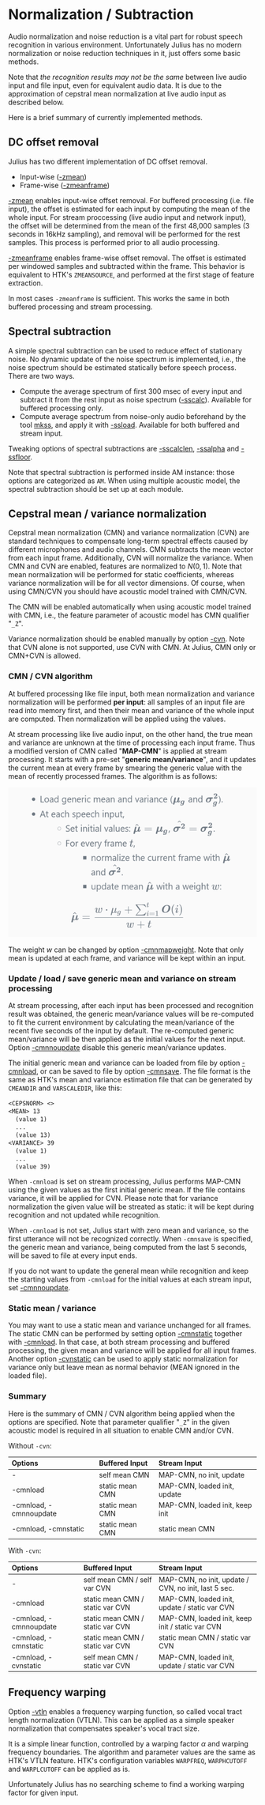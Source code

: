 # Normalization / Subtraction

Audio normalization and noise reduction is a vital part for robust speech
recognition in various environment.  Unfortunately Julius has no modern
normalization or noise reduction techniques in it, just offers some basic methods.

Note that *the recognition results may not be the same* between live audio input
and file input, even for equivalent audio data.  It is due to the approximation
of cepstral mean normalization at live audio input as described below.

Here is a brief summary of currently implemented methods.

## DC offset removal

Julius has two different implementation of DC offset removal.

- Input-wise  ([-zmean](https://github.com/julius-speech/julius/blob/master/doc/Options.md#-zmean--nozmean))
- Frame-wise  ([-zmeanframe](https://github.com/julius-speech/julius/blob/master/doc/Options.md#-zmeanframe--nozmeanframe))

[-zmean](https://github.com/julius-speech/julius/blob/master/doc/Options.md#-zmean--nozmean)
enables input-wise offset removal.  For buffered processing
(i.e. file input), the offset is estimated for each input by computing the mean
of the whole input. For stream proccessing (live audio input and network input), the
offset will be determined from the mean of the first 48,000 samples (3 seconds
in 16kHz sampling), and removal will be performed for the rest samples.  This
process is performed prior to all audio processing.

[-zmeanframe](https://github.com/julius-speech/julius/blob/master/doc/Options.md#-zmeanframe--nozmeanframe)
enables frame-wise offset removal.  The offset is estimated per windowed samples
and subtracted within the frame.  This behavior is equivalent to HTK's
`ZMEANSOURCE`, and performed at the first stage of feature extraction.

In most cases `-zmeanframe` is sufficient. This works the same in both buffered
processing and stream processing.

## Spectral subtraction

A simple spectral subtraction can be used to reduce effect of stationary noise.
No dynamic update of the noise spectrum is implemented, i.e., the noise spectrum should be
estimated statically before speech process.  There are two ways.

- Compute the average spectrum of first 300 msec of every input and subtract it
  from the rest input as noise spectrum
  ([-sscalc](https://github.com/julius-speech/julius/blob/master/doc/Options.md#-sscalc)).
  Available for buffered processing only.
- Compute average spectrum from noise-only audio beforehand by the tool
  [mkss](https://github.com/julius-speech/julius/tree/master/mkss), and apply it
  with
  [-ssload](https://github.com/julius-speech/julius/blob/master/doc/Options.md#-ssload-file).
  Available for both buffered and stream input.

Tweaking options of spectral subtractions are
[-sscalclen](https://github.com/julius-speech/julius/blob/master/doc/Options.md#-sscalclen-msec),
[-ssalpha](https://github.com/julius-speech/julius/blob/master/doc/Options.md#-ssalpha-float)
and
[-ssfloor](https://github.com/julius-speech/julius/blob/master/doc/Options.md#-ssfloor-float).

Note that spectral subtraction is performed inside AM instance: those options are
categorized as `AM`. When using multiple acoustic model, the spectral
subtraction should be set up at each module.

## Cepstral mean / variance normalization

Cepstral mean normalization (CMN) and variance normalization (CVN) are standard
techniques to compensate long-term spectral effects caused by different
microphones and audio channels.  CMN subtracts the mean vector from each input
frame.  Additionally, CVN will normalize the variance.  When CMN and CVN are
enabled, features are normalized to $N(0, 1)$.
Note that mean normalization will be performed for static coefficients, whereas
variance normalization will be for all vector dimensions.
Of course, when using CMN/CVN you should have acoustic model trained with CMN/CVN.

 The CMN will be enabled automatically when using acoustic model trained with
 CMN, i.e., the feature parameter of acoustic model has CMN qualifier "`_Z`".

Variance normalization should be enabled manually by option
 [-cvn](https://github.com/julius-speech/julius/blob/master/doc/Options.md#-cvn).  Note that CVN alone is not supported, use CVN with CMN.  At Julius, CMN only or CMN+CVN is allowed.

### CMN / CVN algorithm

At buffered processing like file input, both mean normalization and variance normalization will be performed **per
input**: all samples of an input file are read into memory first, and then their
mean and variance of the whole input are computed.  Then normalization will be
applied using the values.

At stream processing like live audio input, on the other hand, the true mean
and variance are unknown at the time of processing each input frame.  Thus a
modified version of CMN called "**MAP-CMN**" is applied at stream processing. It
starts with a pre-set "**generic mean/variance**", and it updates the current mean
at every frame by smearing the generic value with the mean of recently processed
frames.  The algorithm  is as follows:

<!--
- Load generic mean and variance ($\bm{\mu_g}$ and $\bm{\sigma_g^2}$).
- At each speech input,
  - Set initial values:  $\bm{\hat{\mu}} = \bm{\mu_g}$, $\bm{\hat{\sigma^2}} = \bm{\sigma_g^2}$.
  - For every frame $t$,
    - normalize the current frame with $\bm{\hat{\mu}}$ and $\bm{\hat{\sigma^2}}$.
    - update mean $\bm{\hat{\mu}}$ with a weight $w$:

$$
\bm{\hat{\mu}} = \frac{w \cdot \mu_g +  \sum_{i=1}^t\bm{O}(i)}{w + t}
$$
-->

![MAP-CMN algorithm](image/map-cmn.png)

The weight $w$ can be changed by option
[-cmnmapweight](https://github.com/julius-speech/julius/blob/master/doc/Options.md#-cmnmapweight-float).
Note that only mean is updated at each frame, and variance will be kept within
an input.

### Update / load / save generic mean and variance on stream processing

At stream processing, after each input has been processed and recognition result was
obtained, the generic mean/variance values will be re-computed to fit the
current environment by calculating the mean/variance of the recent five seconds
of the input by default. The re-computed generic mean/variance will be then applied as the
initial values for the next input.  Option
[-cmnnoupdate](https://github.com/julius-speech/julius/blob/master/doc/Options.md#-cmnupdate--cmnnoupdate)
disable this generic mean/variance updates.

The initial generic mean and variance can be loaded from file by option
[-cmnload](https://github.com/julius-speech/julius/blob/master/doc/Options.md#-cmnload-file),
or can be saved to file by option
[-cmnsave](https://github.com/julius-speech/julius/blob/master/doc/Options.md#-cmnsave-file).
The file format is the same as HTK's mean and variance estimation file that can
be generated by `CMEANDIR` and `VARSCALEDIR`, like this:

```text
<CEPSNORM> <>
<MEAN> 13
  (value 1)
  ...
  (value 13)
<VARIANCE> 39
  (value 1)
  ...
  (value 39)
```

When `-cmnload` is set on stream processing, Julius performs MAP-CMN using the given values as the first initial generic mean.
If the file contains variance, it will be applied for CVN.  Please note that for variance normalization the given value will
be streated as static: it will be kept during recognition and not updated while recognition.

When `-cmnload` is not set, Julius start with zero mean and variance, so the
first utterance will not be recognized correctly.  When `-cmnsave` is specified,
the generic mean and variance, being computed from the last 5 seconds, will be
saved to file at every input ends.

If you do not want to update the general mean while recognition and keep the starting values from `-cmnload` for the initial values at each stream input, set [-cmnnoupdate](https://github.com/julius-speech/julius/blob/master/doc/Options.md#-cmnupdate--cmnnoupdate).

### Static mean / variance

You may want to use a static mean and variance unchanged for
all frames. The static CMN can be performed by setting option
[-cmnstatic](https://github.com/julius-speech/julius/blob/master/doc/Options.md#-cmnstatic) together with [-cmnload](https://github.com/julius-speech/julius/blob/master/doc/Options.md#-cmnload-file).  In that case, at both stream processing and buffered processing, the given mean and variance will be applied for all input frames.  Another option [-cvnstatic](https://github.com/julius-speech/julius/blob/master/doc/Options.md#-cvnstatic) can be used to apply static normalization for variance only but leave mean as normal behavior (MEAN ignored in the loaded file).

### Summary

Here is the summary of CMN / CVN algorithm being applied when the options are specified.  Note that parameter qualifier "`_Z`" in the given acoustic model is required in all situation to enable CMN and/or CVN.

Without `-cvn`:

|Options|Buffered Input|Stream Input|
|:--|:--|:--|
|-|self mean CMN | MAP-CMN, no init, update|
|-cmnload |static mean CMN|MAP-CMN, loaded init, update |
|-cmnload, -cmnnoupdate |static mean CMN|MAP-CMN, loaded init, keep init|
|-cmnload, -cmnstatic |static mean CMN|static mean CMN |

With `-cvn`:

|Options|Buffered Input|Stream Input|
|:--|:--|:--|
|-|self mean CMN / self var CVN| MAP-CMN, no init, update / CVN, no init, last 5 sec.|
|-cmnload |static mean CMN / static var CVN|MAP-CMN, loaded init, update / static var CVN|
|-cmnload, -cmnnoupdate |static mean CMN / static var CVN |MAP-CMN, loaded init, keep init / static var CVN|
|-cmnload, -cmnstatic |static mean CMN / static var CVN|static mean CMN / static var CVN |
|-cmnload, -cvnstatic |self mean CMN / static var CVN|MAP-CMN, loaded init, update / static var CVN |

## Frequency warping

Option
[-vtln](https://github.com/julius-speech/julius/blob/master/doc/Options.md#-vtln-alpha-lowcut-hicut)
enables a frequency warping function, so called vocal tract length normalization
(VTLN). This can be applied as a simple speaker normalization that compensates
speaker's vocal tract size.

It is a simple linear function, controlled by a warping factor $\alpha$ and
warping frequency boundaries.  The algorithm and parameter values are the same
as HTK's VTLN feature. HTK's configuration variables `WARPFREQ`, `WARPHCUTOFF`
and `WARPLCUTOFF` can be applied as is.

Unfortunately Julius has no searching scheme to find a working warping factor
for given input.
